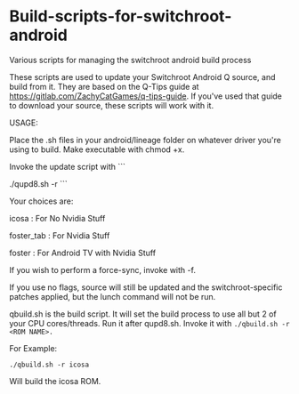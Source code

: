 # Build-scripts-for-switchroot-android
Various scripts for managing the switchroot android build process

These scripts are used to update your Switchroot Android Q source, and build from it.  They are based on the Q-Tips guide at https://gitlab.com/ZachyCatGames/q-tips-guide.  If you've used that guide to download your source, these scripts will work with it.

USAGE:

Place the .sh files in your android/lineage folder on whatever driver you're using to build. Make executable with chmod +x.

Invoke the update script with ```

./qupd8.sh -r <ROM NAME>```
  
Your choices are:

icosa : For No Nvidia Stuff

foster_tab : For Nvidia Stuff

foster : For Android TV with Nvidia Stuff

If you wish to perform a force-sync, invoke with -f.

If you use no flags, source will still be updated and the switchroot-specific patches applied, but the lunch command will not be run.


qbuild.sh is the build script.  It will set the build process to use all but 2 of your CPU cores/threads.  Run it after qupd8.sh.  Invoke it with 
```./qbuild.sh -r <ROM NAME>.``` 

For Example:

```./qbuild.sh -r icosa```  

Will build the icosa ROM.
